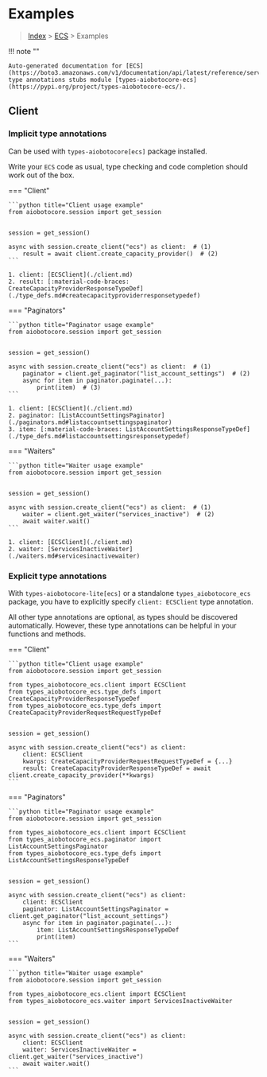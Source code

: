 # Examples

> [Index](../README.md) > [ECS](./README.md) > Examples

!!! note ""

    Auto-generated documentation for [ECS](https://boto3.amazonaws.com/v1/documentation/api/latest/reference/services/ecs.html#ECS)
    type annotations stubs module [types-aiobotocore-ecs](https://pypi.org/project/types-aiobotocore-ecs/).

## Client

### Implicit type annotations

Can be used with `types-aiobotocore[ecs]` package installed.

Write your `ECS` code as usual,
type checking and code completion should work out of the box.



=== "Client"

    ```python title="Client usage example"
    from aiobotocore.session import get_session


    session = get_session()

    async with session.create_client("ecs") as client:  # (1)
        result = await client.create_capacity_provider()  # (2)
    ```

    1. client: [ECSClient](./client.md)
    2. result: [:material-code-braces: CreateCapacityProviderResponseTypeDef](./type_defs.md#createcapacityproviderresponsetypedef) 



=== "Paginators"

    ```python title="Paginator usage example"
    from aiobotocore.session import get_session


    session = get_session()

    async with session.create_client("ecs") as client:  # (1)
        paginator = client.get_paginator("list_account_settings")  # (2)
        async for item in paginator.paginate(...):
            print(item)  # (3)
    ```

    1. client: [ECSClient](./client.md)
    2. paginator: [ListAccountSettingsPaginator](./paginators.md#listaccountsettingspaginator)
    3. item: [:material-code-braces: ListAccountSettingsResponseTypeDef](./type_defs.md#listaccountsettingsresponsetypedef) 



=== "Waiters"

    ```python title="Waiter usage example"
    from aiobotocore.session import get_session


    session = get_session()

    async with session.create_client("ecs") as client:  # (1)
        waiter = client.get_waiter("services_inactive")  # (2)
        await waiter.wait()
    ```

    1. client: [ECSClient](./client.md)
    2. waiter: [ServicesInactiveWaiter](./waiters.md#servicesinactivewaiter)


### Explicit type annotations

With `types-aiobotocore-lite[ecs]`
or a standalone `types_aiobotocore_ecs` package, you have to explicitly specify
`client: ECSClient` type annotation.

All other type annotations are optional, as types should be discovered automatically.
However, these type annotations can be helpful in your functions and methods.


=== "Client"

    ```python title="Client usage example"
    from aiobotocore.session import get_session

    from types_aiobotocore_ecs.client import ECSClient
    from types_aiobotocore_ecs.type_defs import CreateCapacityProviderResponseTypeDef
    from types_aiobotocore_ecs.type_defs import CreateCapacityProviderRequestRequestTypeDef


    session = get_session()

    async with session.create_client("ecs") as client:
        client: ECSClient
        kwargs: CreateCapacityProviderRequestRequestTypeDef = {...}
        result: CreateCapacityProviderResponseTypeDef = await client.create_capacity_provider(**kwargs)
    ```



=== "Paginators"

    ```python title="Paginator usage example"
    from aiobotocore.session import get_session

    from types_aiobotocore_ecs.client import ECSClient
    from types_aiobotocore_ecs.paginator import ListAccountSettingsPaginator
    from types_aiobotocore_ecs.type_defs import ListAccountSettingsResponseTypeDef


    session = get_session()

    async with session.create_client("ecs") as client:
        client: ECSClient
        paginator: ListAccountSettingsPaginator = client.get_paginator("list_account_settings")
        async for item in paginator.paginate(...):
            item: ListAccountSettingsResponseTypeDef
            print(item)
    ```



=== "Waiters"

    ```python title="Waiter usage example"
    from aiobotocore.session import get_session

    from types_aiobotocore_ecs.client import ECSClient
    from types_aiobotocore_ecs.waiter import ServicesInactiveWaiter


    session = get_session()

    async with session.create_client("ecs") as client:
        client: ECSClient
        waiter: ServicesInactiveWaiter = client.get_waiter("services_inactive")
        await waiter.wait()
    ```
